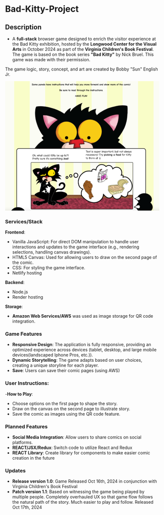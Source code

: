 # Bad-Kitty-Project

## Description

- A **full-stack** browser game designed to enrich the visitor experience at the Bad Kitty exhibition, hosted by the **Longwood Center for the Visual Arts** in October 2024 as part of the **Virginia Children's Book Festival**. The game is based on the book series **"Bad Kitty"** by Nick Bruel. This game was made with their permission.

The game logic, story, concept, and art are created by Bobby "Sun" English Jr.

![Alt text](./Assets/kittycomicgame.png)

### Services/Stack

**Frontend**: 

- Vanilla JavaScript: For direct DOM manipulation to handle user interactions and updates to the game interface (e.g., rendering selections, handling canvas drawings).
- HTML5 Canvas: Used for allowing users to draw on the second page of the comic.
- CSS: For styling the game interface.
- Netlify hosting
  
**Backend**:

- Node.js
- Render hosting

**Storage**: 

- **Amazon Web Services/AWS** was used as image storage for QR code integration.

### Game Features

- **Responsive Design**: The application is fully responsive, providing an optimized experience across devices (tablet, desktop, and large mobile devices(landscaped Iphone Pros, etc.)).
- **Dynamic Storytelling**: The game adapts based on user choices, creating a unique storyline for each player.
- **Save**: Users can save their comic pages (using AWS)
  
### User Instructions:
-**How to Play**: 

- Choose options on the first page to shape the story.
- Draw on the canvas on the second page to illustrate story.
- Save the comic as images using the QR code feature.

### Planned Features

- **Social Media Integration**: Allow users to share comics on social platforms.
- **REACT/JSX/Redux**: Switch code to utilize React and Redux
- **REACT Library**: Create library for components to make easier comic creation in the future

### Updates

- **Release version 1.0**: Game Released Oct 16th, 2024 in conjunction with Virginia Children's Book Festival
- **Patch version 1.1**: Based on witnessing the game being played by multiple people. Completely overhauled UX so that game flow follows the natural path of the story. Much easier to play and follow. Released Oct 17th, 2024

